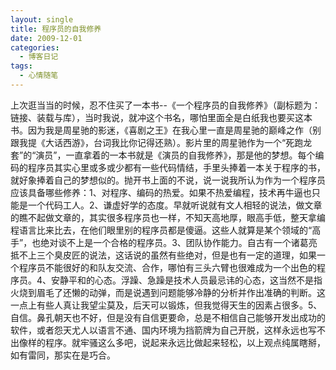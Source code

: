 ```yaml
---
layout: single
title: 程序员的自我修养
date: 2009-12-01
categories:
  - 博客日记
tags:
  - 心情随笔
---
```


上次逛当当的时候，忍不住买了一本书--《一个程序员的自我修养》（副标题为：链接、装载与库），当时我说，就冲这个书名，哪怕里面全是白纸我也要买这本书。因为我是周星驰的影迷，《喜剧之王》在我心里一直是周星驰的巅峰之作（别跟我提《大话西游》，台词我比你记得还熟）。影片里的周星驰作为一个“死跑龙套”的“演员”，一直拿着的一本书就是《演员的自我修养》，那是他的梦想。每个编码的程序员其实心里或多或少都有一些代码情结，手里头捧着一本关于程序的书，就好象捧着自己的梦想似的。抛开书上面的不说，说一说我所认为作为一个程序员应该具备哪些修养：1、对程序、编码的热爱。如果不热爱编程，技术再牛逼也只能是一个代码工人。2、谦虚好学的态度。早就听说就有文人相轻的说法，做文章的瞧不起做文章的，其实很多程序员也一样，不知天高地厚，眼高手低，整天拿编程语言比来比去，在他们眼里别的程序员都是傻逼。这些人就算是某个领域的“高手”，也绝对谈不上是一个合格的程序员。3、团队协作能力。自古有一个诸葛亮抵不上三个臭皮匠的说法，这话说的虽然有些绝对，但是也有一定的道理，如果一个程序员不能很好的和队友交流、合作，哪怕有三头六臂也很难成为一个出色的程序员。4、安静平和的心态。浮躁、急躁是技术人员最忌讳的心态，这当然不是指火烧到眉毛了还懒的动弹，而是说遇到问题能够冷静的分析并作出准确的判断。这一点上有些人真让我望尘莫及，后天可以锻炼，但我觉得天生的因素占很多。5、自信。鼻孔朝天也不好，但是没有自信更要命，总是不相信自己能够开发出成功的软件，或者怨天尤人以语言不通、国内环境为挡箭牌为自己开脱，这样永远也写不出像样的程序。就牢骚这么多吧，说起来永远比做起来轻松，以上观点纯属瞎掰，如有雷同，那实在是巧合。

